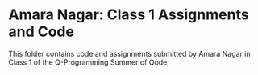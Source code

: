 # Amara Nagar: Class 1 Assignments and Code
This folder contains code and assignments submitted by Amara Nagar in Class 1 of the Q-Programming Summer of Qode